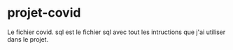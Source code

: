 # projet-covid
Le fichier covid. sql est le fichier sql avec tout les intructions que j'ai utiliser dans le projet.

